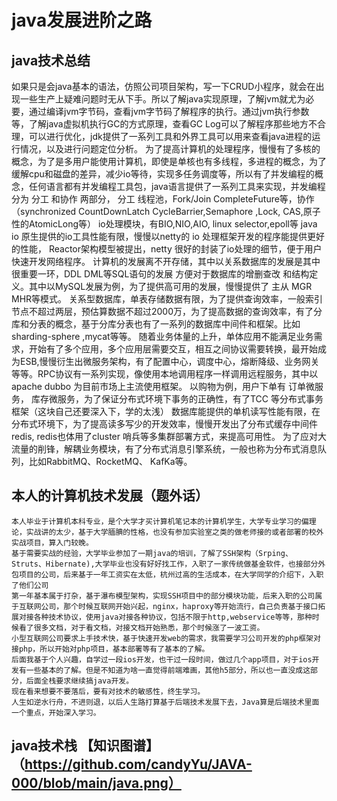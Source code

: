 # java发展进阶之路

## java技术总结
   如果只是会java基本的语法，仿照公司项目架构，写一下CRUD小程序，就会在出现一些生产上疑难问题时无从下手。所以了解java实现原理，了解jvm就尤为必要，通过编译jvm字节码，查看jvm字节码了解程序的执行。通过jvm执行参数等，了解java虚拟机执行GC的方式原理，查看GC Log可以了解程序那些地方不合理，可以进行优化，jdk提供了一系列工具和外界工具可以用来查看java进程的运行情况，以及进行问题定位分析。
   为了提高计算机的处理程序，慢慢有了多核的概念，为了是多用户能使用计算机，即使是单核也有多线程，多进程的概念，为了缓解cpu和磁盘的差异，减少io等待，实现多任务调度等，所以有了并发编程的概念，任何语言都有并发编程工具包，java语言提供了一系列工具来实现，并发编程分为 分工 和协作 两部分， 分工 线程池，Fork/Join  CompleteFuture等，协作  （synchronized CountDownLatch CycleBarrier,Semaphore ,Lock, CAS,原子性的AtomicLong等）
   io处理模块，有BIO,NIO,AIO, linux selector,epoll等 java io 原生提供的io工具性能有限，慢慢以netty的 io 处理框架开发的程序能提供更好的性能， Reactor架构模型被提出，netty 很好的封装了io处理的细节，便于用户快速开发网络程序。
   计算机的发展离不开存储，其中以关系数据库的发展是其中很重要一环，DDL DML等SQL语句的发展 方便对于数据库的增删查改 和结构定义。其中以MySQL发展为例，为了提供高可用的发展，慢慢提供了 主从  MGR  MHR等模式。
   关系型数据库，单表存储数据有限，为了提供查询效率，一般索引节点不超过两层，预估算数据不超过2000万，为了提高数据的查询效率，有了分库和分表的概念，基于分库分表也有了一系列的数据库中间件和框架。比如sharding-sphere ,mycat等等。
   随着业务体量的上升，单体应用不能满足业务需求，开始有了多个应用，多个应用层需要交互，相互之间协议需要转换，最开始成为ESB,慢慢衍生出微服务架构，有了配置中心，调度中心，熔断降级、业务网关等等。RPC协议有一系列实现，像使用本地调用程序一样调用远程服务，其中以apache dubbo 为目前市场上主流使用框架。
   以购物为例，用户下单有 订单微服务， 库存微服务，为了保证分布式环境下事务的正确性，有了TCC 等分布式事务框架（这块自己还要深入下，学的太浅）
   数据库能提供的单机读写性能有限，在分布式环境下，为了提高读多写少的开发效率，慢慢开发出了分布式缓存中间件 redis, redis也体用了cluster 哨兵等多集群部署方式，来提高可用性。
   为了应对大流量的削锋，解耦业务模块，有了分布式消息引擎系统，一般也称为分布式消息队列，比如RabbitMQ、RocketMQ、 KafKa等。
   
   
 
 
 ## 本人的计算机技术发展（题外话）
    本人毕业于计算机本科专业，是个大学才买计算机笔记本的计算机学生，大学专业学习的偏理论，实战讲的太少，基于大学腼腆的性格，也没有参加实验室之类的做老师接的或者部署的校外实战项目，算入门较晚。
    基于需要实战的经验，大学毕业参加了一期java的培训，了解了SSH架构（Srping、Struts、Hibernate),大学毕业也没有好好找工作，入职了一家传统做基金软件，也接部分外包项目的公司，后来基于一年工资实在太低，杭州过高的生活成本，在大学同学的介绍下，入职了他们公司
    第一年基本属于打杂，基于瀑布模型架构，实现SSH项目中的部分模块功能，后来入职的公司属于互联网公司，那个时候互联网开始兴起，nginx，haproxy等开始流行，自己负责基于接口拓展对接各种技术协议，使用java对接各种协议，包括不限于http,webservice等等，那种时候看了很多文档，对于看文档，对接文档开始熟悉，那个时候涨了一波工资。
    小型互联网公司要求上手技术快，基于快速开发web的需求，我需要学习公司开发的php框架对接php，所以开始对php项目，基本部署等有了基本的了解。
    后面我基于个人兴趣，自学过一段ios开发，也干过一段时间，做过几个app项目，对于ios开发有一些基本的了解。但是不知道为啥一直觉得前端难画，其他h5部分，所以也一直没成这部分，后面全栈要求继续搞java开发。
    现在看来想要不要落后，要有对技术的敏感性，终生学习。
    人生如逆水行舟，不进则退，以后人生路打算基于后端技术发展下去，Java算是后端技术里面一个重点，开始深入学习。
    
    
 ## java技术栈 【知识图谱】（https://github.com/candyYu/JAVA-000/blob/main/java.png）   